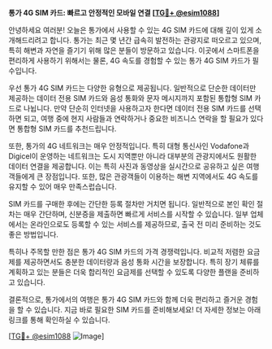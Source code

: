 **통가 4G SIM 카드: 빠르고 안정적인 모바일 연결 [[TG💪+ @esim1088](https://t.me/s/esim1088)]**

안녕하세요 여러분! 오늘은 통가에서 사용할 수 있는 4G SIM 카드에 대해 깊이 있게 소개해드리려고 합니다. 통가는 최근 몇 년간 급속히 발전하는 관광지로 떠오르고 있으며, 특히 해변과 자연을 즐기기 위해 많은 분들이 방문하고 있습니다. 이곳에서 스마트폰을 편리하게 사용하기 위해서는 물론, 4G 속도를 경험할 수 있는 통가 4G SIM 카드가 필수입니다.

우선 통가 4G SIM 카드는 다양한 유형으로 제공됩니다. 일반적으로 단순한 데이터만 제공하는 데이터 전용 SIM 카드와 음성 통화와 문자 메시지까지 포함된 통합형 SIM 카드로 나뉩니다. 만약 단순히 인터넷을 사용하고자 한다면 데이터 전용 SIM 카드를 선택하면 되고, 여행 중에 현지 사람들과 연락하거나 중요한 비즈니스 연락을 할 필요가 있다면 통합형 SIM 카드를 추천드립니다.

또한, 통가의 4G 네트워크는 매우 안정적입니다. 특히 대형 통신사인 Vodafone과 Digicel이 운영하는 네트워크는 도시 지역뿐만 아니라 대부분의 관광지에서도 원활한 데이터 연결을 제공합니다. 이는 특히 사진과 동영상을 실시간으로 공유하고 싶은 여행객들에게 큰 장점입니다. 또한, 많은 관광객들이 이용하는 해변 지역에서도 4G 속도를 유지할 수 있어 매우 만족스럽습니다.

SIM 카드를 구매한 후에는 간단한 등록 절차만 거치면 됩니다. 일반적으로 본인 확인 절차는 매우 간단하며, 신분증을 제출하면 빠르게 서비스를 시작할 수 있습니다. 일부 업체에서는 온라인으로도 등록할 수 있는 서비스를 제공하므로, 출국 전 미리 준비하는 것도 좋은 방법입니다.

특히나 주목할 만한 점은 통가 4G SIM 카드의 가격 경쟁력입니다. 비교적 저렴한 요금제를 제공하면서도 충분한 데이터량과 음성 통화 시간을 보장합니다. 특히 장기 체류를 계획하고 있는 분들은 더욱 합리적인 요금제를 선택할 수 있도록 다양한 플랜을 준비하고 있습니다.

결론적으로, 통가에서의 여행은 통가 4G SIM 카드와 함께 더욱 편리하고 즐거운 경험을 할 수 있습니다. 지금 바로 필요한 SIM 카드를 준비해보세요! 더 자세한 정보는 아래 링크를 통해 확인하실 수 있습니다.

[[TG💪+ @esim1088](https://t.me/s/esim1088) ![Image](https://i.postimg.cc/Y0z9fWf4/image.png)]